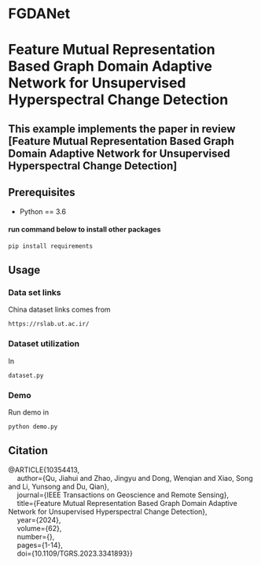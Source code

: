 # FGDANet
# Feature Mutual Representation Based Graph Domain Adaptive Network for Unsupervised Hyperspectral Change Detection

## This example implements the paper in review [Feature Mutual Representation Based Graph Domain Adaptive Network for Unsupervised Hyperspectral Change Detection]


## Prerequisites
- Python == 3.6

#### run command below to install other packages
```
pip install requirements
```

## Usage

### Data set links

China dataset links comes from
```
https://rslab.ut.ac.ir/
```

### Dataset utilization

In
```
dataset.py
```

### Demo

Run demo in 
```
python demo.py 
```


## Citation
@ARTICLE{10354413,  
  &emsp; author={Qu, Jiahui and Zhao, Jingyu and Dong, Wenqian and Xiao, Song and Li, Yunsong and Du, Qian},  
  &emsp; journal={IEEE Transactions on Geoscience and Remote Sensing},  
  &emsp; title={Feature Mutual Representation Based Graph Domain Adaptive Network for Unsupervised Hyperspectral Change Detection},  
  &emsp; year={2024},  
  &emsp; volume={62},  
  &emsp; number={},  
  &emsp; pages={1-14},  
  &emsp; doi={10.1109/TGRS.2023.3341893}}
